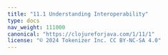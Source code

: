 ```yaml
---
title: "11.1 Understanding Interoperability"
type: docs
nav_weight: 111000
canonical: "https://clojureforjava.com/1/11/1"
license: "© 2024 Tokenizer Inc. CC BY-NC-SA 4.0"
---
```

